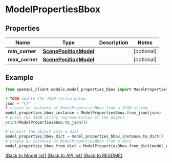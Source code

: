 # ModelPropertiesBbox


## Properties

Name | Type | Description | Notes
------------ | ------------- | ------------- | -------------
**min_corner** | [**ScenePositionModel**](ScenePositionModel.md) |  | [optional] 
**max_corner** | [**ScenePositionModel**](ScenePositionModel.md) |  | [optional] 

## Example

```python
from openapi_client.models.model_properties_bbox import ModelPropertiesBbox

# TODO update the JSON string below
json = "{}"
# create an instance of ModelPropertiesBbox from a JSON string
model_properties_bbox_instance = ModelPropertiesBbox.from_json(json)
# print the JSON string representation of the object
print(ModelPropertiesBbox.to_json())

# convert the object into a dict
model_properties_bbox_dict = model_properties_bbox_instance.to_dict()
# create an instance of ModelPropertiesBbox from a dict
model_properties_bbox_from_dict = ModelPropertiesBbox.from_dict(model_properties_bbox_dict)
```
[[Back to Model list]](../README.md#documentation-for-models) [[Back to API list]](../README.md#documentation-for-api-endpoints) [[Back to README]](../README.md)


